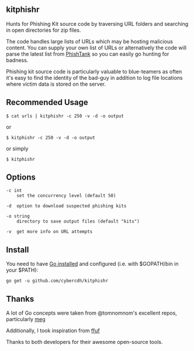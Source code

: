 [logo]: https://github.com/cybercdh/kitphishr/blob/assets/default.png

## kitphishr
Hunts for Phishing Kit source code by traversing URL folders and searching in open directories for zip files. 

The code handles large lists of URLs which may be hosting malicious content. You can supply your own list of URLs or alternatively the code will parse the latest list from [PhishTank](https://www.phishtank.com/) so you can easily go hunting for badness.

Phishing kit source code is particularly valuable to blue-teamers as often it's easy to find the identity of the bad-guy in addition to log file locations where victim data is stored on the server.

## Recommended Usage

`$ cat urls | kitphishr -c 250 -v -d -o output`

or 

`$ kitphishr -c 250 -v -d -o output`

or simply

`$ kitphishr`

## Options

```
-c int
    set the concurrency level (default 50)

-d  option to download suspected phishing kits

-o string
    directory to save output files (default "kits")

-v  get more info on URL attempts
```

## Install

You need to have [Go installed](https://golang.org/doc/install) and configured (i.e. with $GOPATH/bin in your $PATH):

`go get -u github.com/cybercdh/kitphishr`


## Thanks

A lot of Go concepts were taken from @tomnomnom's excellent repos, particularly [meg](https://github.com/tomnomnom/meg)

Additionally, I took inspiration from [ffuf](https://github.com/ffuf/ffuf)

Thanks to both developers for their awesome open-source tools.
